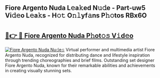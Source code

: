 ## Fiore Argento Nuda L𝚎a𝚔ed N𝚞𝚍e - Part-uw5 Vi𝚍𝚎o L𝚎a𝚔s - H𝚘𝚝 O𝚗𝚕yf𝚊ns P𝚑𝚘tos RBx6O

# <h2><a href="http://kfccgu.oniu.top/?m=Fiore+Argento+Nuda">🔗👉 🔴 Fiore Argento Nuda P𝚑ot𝚘𝚜 V𝚒d𝚎o</a></h2>

[![Fiore Argento Nuda Nu𝚍e𝚜](https://i.imgur.com/0qMVB7G.gif)](http://kfccgu.oniu.top/?m=Fiore+Argento+Nuda)
Virtual performer and multimedia artist Fiore Argento Nuda, recognized for distributing dance and lifestyle inspiration through trending choreographies and brief films. Outstanding set designer Fiore Argento Nuda, known for their remarkable abilities and achievements in creating visually stunning sets.  
